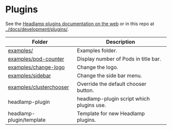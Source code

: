 # Plugins

See the [Headlamp plugins documentation on the web](
https://kinvolk.io/docs/headlamp/latest/development/plugins/) 
or in this repo at 
[../docs/development/plugins/](../docs/development/plugins/).


Folder                                             | Description
------                                             | -----------
[examples/](examples)                              | Examples folder.
[examples/pod-counter](examples/pod-counter)       | Display number of Pods in title bar.
[examples/change-logo](examples/change-logo)       | Change the logo.
[examples/sidebar](examples/sidebar)               | Change the side bar menu.
[examples/clusterchooser](examples/clusterchooser) | Override the default chooser button.
headlamp-plugin                                    | headlamp-plugin script which plugins use.
headlamp-plugin/template                           | Template for new Headlamp plugins.
